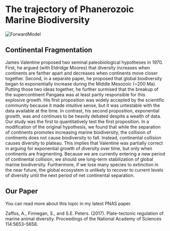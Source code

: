 # The trajectory of Phanerozoic Marine Biodiversity

![ForwardModel](https://raw.githubusercontent.com/aazaff/aazaff.github.io/master/projects/plate_richness.gif)

## Continental Fragmentation
James Valentine proposed two seminal paleobiological hypotheses in 1970. First, he argued (with Eldridge Moores) that diversity increases when continents are farther apart and decreases when continents move closer together. Second, in a separate paper, he proposed that global biodiversity began to exponentially increase during the Middle Mesozoic (~200 Ma). Putting those two ideas together, he further surmised that the breakup of the supercontinent Pangaea was at least partly responsible for this explosive growth. His first proposition was widely accepted by the scientific community because it made intuitive sense, but it was untestable with the data available at the time. In contrast, his second proposition, exponential growth, was and continues to be heavily debated despite a wealth of data. Our study was the first to quantitatively test the first proposition. In a modification of the original hypothesis, we found that while the separation of continents promotes increasing marine biodiversity, the collision of continents does not cause biodiversity to fall. Instead, continental collision causes diversity to plateau. This implies that Valentine was partially correct in arguing for exponential growth of diversity over time, but only when continents are fragmenting. Because we are currently entering a new period of continental collision, we should see long-term stabilization of global marine biodiversity. Furthermore, if we lose many species to extinction in the near future, the global ecosystem is unlikely to recover to current levels of diversity until the next period of net continental separation.

## Our Paper
You can read more about this topic in my latest PNAS paper.

Zaffos, A., Finnegan, S., and S.E. Peters. (2017). Plate-tectonic regulation of marine animal diversity. Proceedings of the National Academy of Sciences 114:5653–5658.
